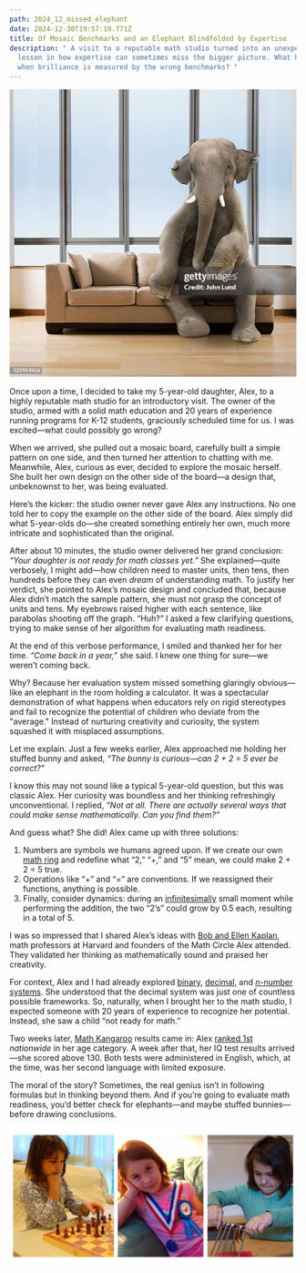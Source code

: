 ```yaml
---
path: 2024_12_missed_elephant
date: 2024-12-30T19:57:19.771Z
title: Of Mosaic Benchmarks and an Elephant Blindfolded by Expertise
description: " A visit to a reputable math studio turned into an unexpected
  lesson in how expertise can sometimes miss the bigger picture. What happens
  when brilliance is measured by the wrong benchmarks? "
---
```

![](../assets/gettyimages-522959656-612x612.jpg)

Once upon a time, I decided to take my 5-year-old daughter, Alex, to a highly reputable math studio for an introductory visit. The owner of the studio, armed with a solid math education and 20 years of experience running programs for K-12 students, graciously scheduled time for us. I was excited—what could possibly go wrong?

When we arrived, she pulled out a mosaic board, carefully built a simple pattern on one side, and then turned her attention to chatting with me. Meanwhile, Alex, curious as ever, decided to explore the mosaic herself. She built her own design on the other side of the board—a design that, unbeknownst to her, was being evaluated.

Here’s the kicker: the studio owner never gave Alex any instructions. No one told her to copy the example on the other side of the board. Alex simply did what 5-year-olds do—she created something entirely her own, much more intricate and sophisticated than the original.

After about 10 minutes, the studio owner delivered her grand conclusion: *“Your daughter is not ready for math classes yet.”* She explained—quite verbosely, I might add—how children need to master units, then tens, then hundreds before they can even *dream* of understanding math. To justify her verdict, she pointed to Alex’s mosaic design and concluded that, because Alex didn’t match the sample pattern, she must not grasp the concept of units and tens. My eyebrows raised higher with each sentence, like parabolas shooting off the graph. “Huh?” I asked a few clarifying questions, trying to make sense of her algorithm for evaluating math readiness.

At the end of this verbose performance, I smiled and thanked her for her time. *“Come back in a year,”* she said. I knew one thing for sure—we weren’t coming back.

Why? Because her evaluation system missed something glaringly obvious—like an elephant in the room holding a calculator. It was a spectacular demonstration of what happens when educators rely on rigid stereotypes and fail to recognize the potential of children who deviate from the "average." Instead of nurturing creativity and curiosity, the system squashed it with misplaced assumptions.

Let me explain. Just a few weeks earlier, Alex approached me holding her stuffed bunny and asked, *“The bunny is curious—can 2 + 2 = 5 ever be correct?”*

I know this may not sound like a typical 5-year-old question, but this was classic Alex. Her curiosity was boundless and her thinking refreshingly unconventional.  I replied, *“Not at all. There are actually several ways that could make sense mathematically. Can you find them?”*

And guess what? She did! Alex came up with three solutions:

1. Numbers are symbols we humans agreed upon. If we create our own [math ring](https://en.wikipedia.org/wiki/Ring_(mathematics)) and redefine what “2,” “+,” and “5” mean, we could make 2 + 2 = 5 true.
2. Operations like “+” and “=” are conventions. If we reassigned their functions, anything is possible.
3. Finally, consider dynamics: during an [infinitesimally](https://en.wikipedia.org/wiki/Infinitesimal) small moment while performing the addition, the two “2’s” could grow by 0.5 each, resulting in a total of 5.

I was so impressed that I shared Alex’s ideas with [Bob and Ellen Kaplan](https://people.math.harvard.edu/~knill/various/bobkaplan/index.html), math professors at Harvard and founders of the Math Circle Alex attended. They validated her thinking as mathematically sound and praised her creativity.

For context, Alex and I had already explored [binary](https://en.wikipedia.org/wiki/Binary_number), [decimal](https://en.wikipedia.org/wiki/Decimal), and [*n*-number systems](https://en.wikipedia.org/wiki/Positional_notation). She understood that the decimal system was just one of countless possible frameworks. So, naturally, when I brought her to the math studio, I expected someone with 20 years of experience to recognize her potential. Instead, she saw a child “not ready for math.”

Two weeks later, [Math Kangaroo](https://mathkangaroo.org/mks/) results came in: Alex [ranked 1st ](https://mathkangaroo.org/mks/wp-content/uploads/2022/04/2017_Level-1_National-Winners.pdf)*nationwide* in her age category. A week after that, her IQ test results arrived—she scored above 130. Both tests were administered in English, which, at the time, was her second language with limited exposure.

The moral of the story? Sometimes, the real genius isn’t in following formulas but in thinking beyond them. And if you’re going to evaluate math readiness, you’d better check for elephants—and maybe stuffed bunnies—before drawing conclusions.

![](../assets/alex-collage.jpg)
